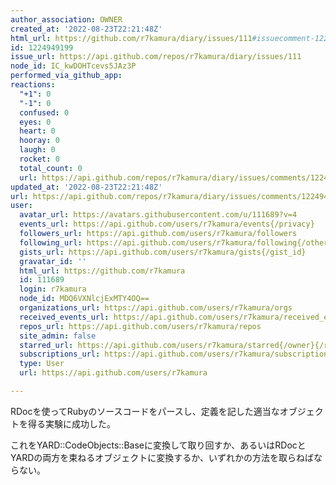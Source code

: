 ```yaml
---
author_association: OWNER
created_at: '2022-08-23T22:21:48Z'
html_url: https://github.com/r7kamura/diary/issues/111#issuecomment-1224949199
id: 1224949199
issue_url: https://api.github.com/repos/r7kamura/diary/issues/111
node_id: IC_kwDOHTcevs5JAz3P
performed_via_github_app: 
reactions:
  "+1": 0
  "-1": 0
  confused: 0
  eyes: 0
  heart: 0
  hooray: 0
  laugh: 0
  rocket: 0
  total_count: 0
  url: https://api.github.com/repos/r7kamura/diary/issues/comments/1224949199/reactions
updated_at: '2022-08-23T22:21:48Z'
url: https://api.github.com/repos/r7kamura/diary/issues/comments/1224949199
user:
  avatar_url: https://avatars.githubusercontent.com/u/111689?v=4
  events_url: https://api.github.com/users/r7kamura/events{/privacy}
  followers_url: https://api.github.com/users/r7kamura/followers
  following_url: https://api.github.com/users/r7kamura/following{/other_user}
  gists_url: https://api.github.com/users/r7kamura/gists{/gist_id}
  gravatar_id: ''
  html_url: https://github.com/r7kamura
  id: 111689
  login: r7kamura
  node_id: MDQ6VXNlcjExMTY4OQ==
  organizations_url: https://api.github.com/users/r7kamura/orgs
  received_events_url: https://api.github.com/users/r7kamura/received_events
  repos_url: https://api.github.com/users/r7kamura/repos
  site_admin: false
  starred_url: https://api.github.com/users/r7kamura/starred{/owner}{/repo}
  subscriptions_url: https://api.github.com/users/r7kamura/subscriptions
  type: User
  url: https://api.github.com/users/r7kamura

---
```

RDocを使ってRubyのソースコードをパースし、定義を記した適当なオブジェクトを得る実験に成功した。

これをYARD::CodeObjects::Baseに変換して取り回すか、あるいはRDocとYARDの両方を束ねるオブジェクトに変換するか、いずれかの方法を取らねばならない。